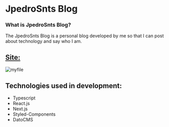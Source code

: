 # JpedroSnts Blog

### What is JpedroSnts Blog?

The JpedroSnts Blog is a personal blog developed by me so that I can post about technology and say who I am.

## [Site: ](http://jpedrosnts.vercel.app)

![myfile](https://i.imgur.com/cwCuNHv.gif)

## Technologies used in development: 
- Typescript
- React.js
- Next.js
- Styled-Components
- DatoCMS

